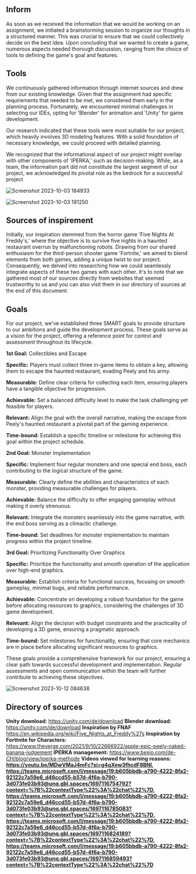 ## Inform

As soon as we received the information that we would be working on an assignment, we initiated a brainstorming session to organize our thoughts in a structured manner. This was crucial to ensure that we could collectively decide on the best idea. Upon concluding that we wanted to create a game, numerous aspects needed thorough discussion, ranging from the choice of tools to defining the game's goal and features.


## Tools
We continuously gathered information through internet sources and drew from our existing knowledge. Given that the assignment had specific requirements that needed to be met, we considered them early in the planning process. Fortunately, we encountered minimal challenges in selecting our IDEs, opting for 'Blender' for animation and 'Unity' for game development.

Our research indicated that these tools were most suitable for our project, which heavily involves 3D modeling features. With a solid foundation of necessary knowledge, we could proceed with detailed planning.

We recognized that the informational aspect of our project might overlap with other components of 'IPERKA,' such as decision-making. While, as a team, the information part did not constitute the largest segment of our project, we acknowledged its pivotal role as the bedrock for a successful project

![Screenshot 2023-10-03 184933](https://github.com/Maximilian-Noethe/m413_ap23a_FNAP/assets/142780256/811cdb4a-1dc2-4751-b765-c69a79943262)


![Screenshot 2023-10-03 191250](https://github.com/Maximilian-Noethe/m413_ap23a_FNAP/assets/142780256/a3296b53-0906-4ca2-b2ab-ad6c523fbb56)
## Sources of inspirement

Initially, our inspiration stemmed from the horror game 'Five Nights At Freddy's,' where the objective is to survive five nights in a haunted restaurant overrun by malfunctioning robots. Drawing from our shared enthusiasm for the third-person shooter game 'Fortnite,' we aimed to blend elements from both games, adding a unique twist to our project. Consequently, we delved into researching how we could seamlessly integrate aspects of these two games with each other. It's to note that we gathered most of our sources directly from websites that seemed trustworthy to us and you can also visit them in our directory of sources at the end of this document.

## Goals
For our project, we've established three SMART goals to provide structure to our ambitions and guide the development process. These goals serve as a vision for the project, offering a reference point for control and assessment throughout its lifecycle.


**1st Goal:** Collectibles and Escape

**Specific:** Players must collect three in-game items to obtain a key, allowing them to escape the haunted restaurant, evading Peely and his army.

**Measurable:** Define clear criteria for collecting each item, ensuring players have a tangible objective for progression.

**Achievable:** Set a balanced difficulty level to make the task challenging yet feasible for players.

**Relevant:** Align the goal with the overall narrative, making the escape from Peely's haunted restaurant a pivotal part of the gaming experience.

**Time-bound:** Establish a specific timeline or milestone for achieving this goal within the project schedule.  


**2nd Goal:** Monster Implementation

**Specific:** Implement four regular monsters and one special end boss, each contributing to the logical structure of the game.

**Measurable:** Clearly define the abilities and characteristics of each monster, providing measurable challenges for players.

**Achievable:** Balance the difficulty to offer engaging gameplay without making it overly strenuous.

**Relevant:** Integrate the monsters seamlessly into the game narrative, with the end boss serving as a climactic challenge.

**Time-bound:** Set deadlines for monster implementation to maintain progress within the project timeline.  


**3rd Goal:** Prioritizing Functionality Over Graphics

**Specific:** Prioritize the functionality and smooth operation of the application over high-end graphics.

**Measurable:** Establish criteria for functional success, focusing on smooth gameplay, minimal bugs, and reliable performance.

**Achievable:** Concentrate on developing a robust foundation for the game before allocating resources to graphics, considering the challenges of 3D game development.

**Relevant:** Align the decision with budget constraints and the practicality of developing a 3D game, ensuring a pragmatic approach.

**Time-bound:** Set milestones for functionality, ensuring that core mechanics are in place before allocating significant resources to graphics.


These goals provide a comprehensive framework for our project, ensuring a clear path towards successful development and implementation. Regular assessments and open communication within the team will further contribute to achieving these objectives.


![Screenshot 2023-10-12 084638](https://github.com/Maximilian-Noethe/m413_ap23a_FNAP/assets/142780256/58d4911e-e9a0-426d-bc6c-62f1a5d9d699)

## Directory of sources

**Unity download:** https://unity.com/de/download
**Blender download:** https://unity.com/de/download
**Inspiration by FNAF** https://en.wikipedia.org/wiki/Five_Nights_at_Freddy%27s
**Inspiration by Forttnite for Characters:** https://www.theverge.com/2021/9/10/22666922/apple-epic-peely-naked-banana-judgement
**IPERKA management:** https://www.bexio.com/de-CH/blog/view/iperka-methode
**Videos viewed for learning reasons: https://youtu.be/MDwVMaJ4mFc?si=g4qXew3fhcdF8BNl, https://teams.microsoft.com/l/message/19:b605bbdb-a790-4222-8fa2-92122c7a59e6_d46ccd55-b57d-4f6a-b790-3d073fe03b93@unq.gbl.spaces/1697116754792?context=%7B%22contextType%22%3A%22chat%22%7D, https://teams.microsoft.com/l/message/19:b605bbdb-a790-4222-8fa2-92122c7a59e6_d46ccd55-b57d-4f6a-b790-3d073fe03b93@unq.gbl.spaces/1697116785083?context=%7B%22contextType%22%3A%22chat%22%7D, https://teams.microsoft.com/l/message/19:b605bbdb-a790-4222-8fa2-92122c7a59e6_d46ccd55-b57d-4f6a-b790-3d073fe03b93@unq.gbl.spaces/1697116824189?context=%7B%22contextType%22%3A%22chat%22%7D, https://teams.microsoft.com/l/message/19:b605bbdb-a790-4222-8fa2-92122c7a59e6_d46ccd55-b57d-4f6a-b790-3d073fe03b93@unq.gbl.spaces/1697116859493?context=%7B%22contextType%22%3A%22chat%22%7D** 
